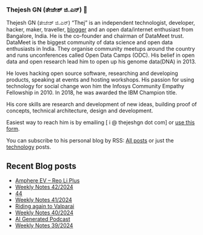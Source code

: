 ### Thejesh GN (ತೇಜೇಶ್ ಜಿ.ಎನ್) 👋

Thejesh GN (ತೇಜೇಶ್ ಜಿ.ಎನ್) “Thej” is an independent technologist, developer, hacker, maker, traveller, [blogger](https://thejeshgn.com/) and an open data/internet enthusiast from Bangalore, India. He is the co-founder and chairman of DataMeet trust. DataMeet is the biggest community of data science and open data enthusiasts in India. They organise community meetups around the country and runs unconferences called Open Data Camps (ODC). His belief in open data and open research lead him to open up his genome data(DNA) in 2013.

He loves hacking open source software, researching and developing products, speaking at events and hosting workshops. His passion for using technology for social change won him the Infosys Community Empathy Fellowship in 2010. In 2018, he was awarded the IBM Champion title.

His core skills are research and development of new ideas, building proof of concepts, technical architecture, design and development.

Easiest way to reach him is by emailing [ i @ thejeshgn dot com] or [use this form](https://thejeshgn.com/contact/).

You can subscribe to his personal blog by RSS: [All posts](https://feeds.thejeshgn.com/thejeshgn) or just the [technology](https://feeds.thejeshgn.com/technology) posts.

## Recent Blog posts
<!-- BLOG-POST-LIST:START -->
- [Amphere EV – Reo Li Plus](https://thejeshgn.com/2024/10/21/amphere-ev-reo-li-plus/)
- [Weekly Notes 42/2024](https://thejeshgn.com/2024/10/18/weekly-notes-42-2024/)
- [44](https://thejeshgn.com/2024/10/12/44/)
- [Weekly Notes 41/2024](https://thejeshgn.com/2024/10/11/weekly-notes-41-2024/)
- [Riding again to Valparai](https://thejeshgn.com/2024/10/07/riding-again-to-valparai/)
- [Weekly Notes 40/2024](https://thejeshgn.com/2024/10/04/weekly-notes-40-2024-2/)
- [AI Generated Podcast](https://thejeshgn.com/2024/10/01/ai-generated-podcast/)
- [Weekly Notes 39/2024](https://thejeshgn.com/2024/09/27/weekly-notes-40-2024/)
<!-- BLOG-POST-LIST:END -->
